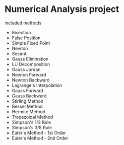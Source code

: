 # Numerical Analysis project

included methods
- Bisection
- False Position
- Simple Fixed Point
- Newton
- Secant
- Gauss Elimination
- LU Decomposition
- Gauss Jordan
- Newton Forward
- Newton Backward
- Lagrange's Interpolation
- Gauss Forward
- Gauss Backward
- Stirling Method
- Bessel Method
- Hermite Method
- Trapezoidal Method
- Simpson's 1/3 Rule
- Simpson's 3/8 Rule
- Euler's Method - 1st Order
- Euler's Method - 2nd Order